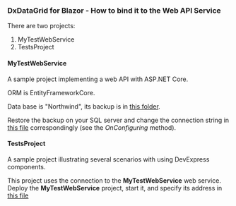 ### DxDataGrid for Blazor - How to bind it to the Web API Service

There are two projects:
1) MyTestWebService
2) TestsProject

#### MyTestWebService
A sample project implementing a web API with ASP.NET Core. 

ORM is EntityFrameworkCore.

Data base is "Northwind", its backup is in [this folder](https://github.com/zabelin-vladimir/BlazorExamples/tree/master/Server/DataGridWithWebApiService/MyTestWebService/MyTestWebService/DBBackup).

Restore the backup on your SQL server and change the connection string in [this file](https://github.com/zabelin-vladimir/BlazorExamples/blob/master/Server/DataGridWithWebApiService/MyTestWebService/MyTestWebService/Models/NWINDContext.cs) correspondingly (see the *OnConfiguring* method). 

#### TestsProject
A sample project illustrating several scenarios with using DevExpress components. 

This project uses the connection to the **MyTestWebService** web service. Deploy the **MyTestWebService** project, start it, and specify its address in [this file](https://github.com/zabelin-vladimir/BlazorExamples/blob/master/Server/DataGridWithWebApiService/DataGridWithWebApiService/DataGridWithWebApiService/Data/WebServicePath.cs)
